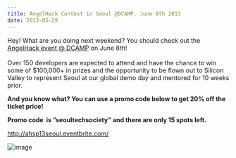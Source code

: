 ```yaml
---
title: AngelHack Contest in Seoul @DCAMP, June 8th 2013
date: 2013-05-29
---
```

Hey! What are you doing next weekend? You should check out the
[AngelHack event @
DCAMP](http://angelhack.co.kr/ "official angelhack korea site") on June
8th! \
\
Over 150 developers are expected to attend and have the chance to win
some of \$100,000+ in prizes and the opportunity to be flown out to
Silicon Valley to represent Seoul at our global demo day and mentored
for 10 weeks prior. 

**And you know what? You can use a promo code below to get 20% off the
ticket price!**

**Promo code  is ”seoultechsociety" and there are only 15 spots left.**

<http://ahsp13seoul.eventbrite.com/> 

![image](http://media.tumblr.com/17ce6194a2e794032bf876bb935fec6d/tumblr_inline_mnk1ctERxk1qz4rgp.jpg)


